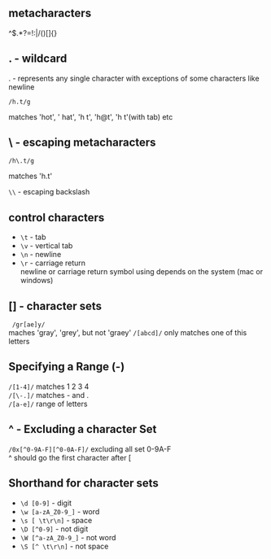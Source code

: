 ## metacharacters
^$.*?=!:|\/()[]{}

## . - wildcard
. - represents any single character with exceptions of some characters like newline
```
/h.t/g
```
matches 'hot', ' hat', 'h t', 'h@t', 'h  t'(with tab) etc

## \ - escaping metacharacters 
```
/h\.t/g
```
matches 'h.t'

``\\`` - escaping backslash

## control characters
- ``\t`` - tab
- ``\v`` - vertical tab
- ``\n`` - newline
- ``\r`` - carriage return     
newline or carriage return symbol using depends on the system (mac or windows)

## [] - character sets
``` /gr[ae]y/```   
maches 'gray', 'grey', but not 'graey'
```/[abcd]/``` only matches one of this letters

## Specifying a Range (-)
```/[1-4]/``` matches 1 2 3 4      
```/[\-.]/``` matches - and .    
```/[a-e]/``` range of letters   

## ^ - Excluding a character Set 
```/0x[^0-9A-F][^0-0A-F]/``` excluding all set 0-9A-F   
^ should go the first character after [

## Shorthand for character sets
- ``\d [0-9]`` - digit
- ``\w [a-zA_Z0-9_]`` - word
- ``\s [ \t\r\n]`` - space
- ``\D [^0-9]`` - not digit
- ``\W [^a-zA_Z0-9_]`` - not word
- ``\S [^ \t\r\n]`` - not space
